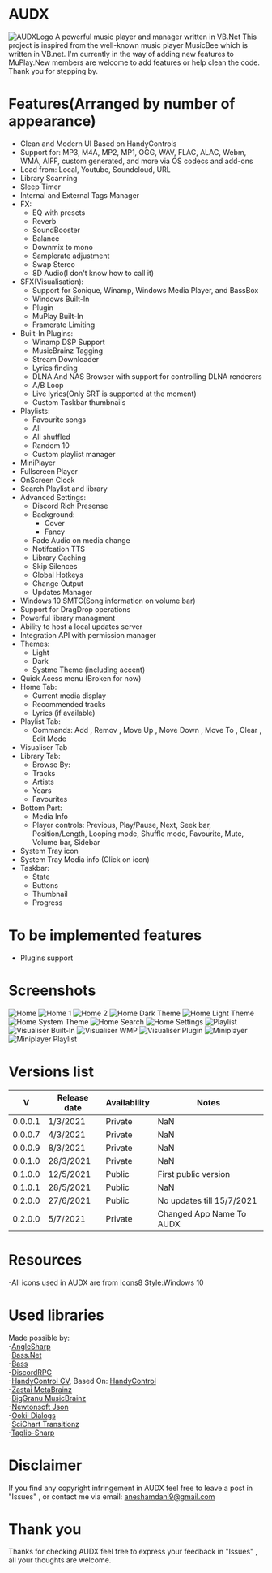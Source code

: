 # AUDX
![AUDXLogo](https://user-images.githubusercontent.com/38377619/124486958-6ac0cb80-ddae-11eb-96c9-501397876b6a.png)
A powerful music player and manager written in VB.Net
This project is inspired from the well-known music player MusicBee which is written in VB.net. I'm currently in the way of adding new features to MuPlay.New members are welcome to add features or help clean the code.
Thank you for stepping by.
# Features(Arranged by number of appearance) 
 - Clean and Modern UI Based on HandyControls
 - Support for: MP3, M4A, MP2, MP1, OGG, WAV, FLAC, ALAC, Webm, WMA, AIFF, custom generated, and more via OS codecs and add-ons<br>
 - Load from: Local, Youtube, Soundcloud, URL
 - Library Scanning
 - Sleep Timer
 - Internal and External Tags Manager
 - FX:
   -  EQ with presets
   -  Reverb
   -  SoundBooster
   -  Balance
   -  Downmix to mono
   -  Samplerate adjustment
   -  Swap Stereo
   -  8D Audio(I don't know how to call it)
 - SFX(Visualisation):
   - Support for Sonique, Winamp, Windows Media Player, and BassBox
   - Windows Built-In
   - Plugin
   - MuPlay Built-In
   - Framerate Limiting
 - Built-In Plugins:
   - Winamp DSP Support
   - MusicBrainz Tagging
   - Stream Downloader
   - Lyrics finding
   - DLNA And NAS Browser with support for controlling DLNA renderers
   - A/B Loop
   - Live lyrics(Only SRT is supported at the moment)   
   - Custom Taskbar thumbnails
 - Playlists:
   - Favourite songs
   - All
   - All shuffled
   - Random 10
   - Custom playlist manager
 - MiniPlayer
 - Fullscreen Player
 - OnScreen Clock
 - Search Playlist and library
 - Advanced Settings:
   - Discord Rich Presense
   - Background:
     - Cover
     - Fancy
   - Fade Audio on media change
   - Notifcation TTS
   - Library Caching
   - Skip Silences
   - Global Hotkeys
   - Change Output
   - Updates Manager
 - Windows 10 SMTC(Song information on volume bar)
 - Support for DragDrop operations
 - Powerful library managment
 - Ability to host a local updates server
 - Integration API with permission manager
 - Themes:
   - Light
   - Dark
   - Systme Theme (including accent)
 - Quick Acess menu (Broken for now)
 - Home Tab:
   - Current media display
   - Recommended tracks
   - Lyrics (if available)
 - Playlist Tab:
   - Commands: Add , Remov , Move Up , Move Down , Move To , Clear , Edit Mode
 - Visualiser Tab
 - Library Tab:
   - Browse By:
   - Tracks
   - Artists
   - Years
   - Favourites  
 - Bottom Part:
   - Media Info
   - Player controls: Previous, Play/Pause, Next, Seek bar, Position/Length, Looping mode, Shuffle mode, Favourite, Mute, Volume bar, Sidebar
 - System Tray icon
 - System Tray Media info (Click on icon)
 - Taskbar:
   - State
   - Buttons
   - Thumbnail
   - Progress
# To be implemented features
 - Plugins support<br>    
# Screenshots
![Home](https://user-images.githubusercontent.com/38377619/119999378-fa19d880-bfd1-11eb-90cf-892ba8ee0a48.png)
![Home 1](/Extras/Screenshots/HM_1.png)
![Home 2](/Extras/Screenshots/HM_2.png) 
![Home Dark Theme](/Extras/Screenshots/HM_DTH_1.png)
![Home Light Theme](/Extras/Screenshots/HM_LTH_1.png)
![Home System Theme](/Extras/Screenshots/HM_STH_1.png)
![Home Search](/Extras/Screenshots/HM_SR_1.png)
![Home Settings](/Extras/Screenshots/HM_ST_1.png)
![Playlist](/Extras/Screenshots/PL_1.png)
![Visualiser Built-In](/Extras/Screenshots/VIS_1.png)
![Visualiser WMP](/Extras/Screenshots/VIS_2WMP.png)
![Visualiser Plugin](/Extras/Screenshots/VIS_3PLUG.gif)
![Miniplayer](/Extras/Screenshots/MP_1.png)
![Miniplayer Playlist](/Extras/Screenshots/MP_PL.png)
# Versions list
V         | Release date | Availability | Notes
----------|--------------|--------------|-------
0.0.0.1|1/3/2021|Private|NaN
0.0.0.7|4/3/2021|Private|NaN
0.0.0.9|8/3/2021|Private|NaN
0.0.1.0|28/3/2021|Private|NaN
0.1.0.0|12/5/2021|Public|First public version
0.1.0.1|28/5/2021|Public|NaN
0.2.0.0|27/6/2021|Public|No updates till 15/7/2021
0.2.0.0|5/7/2021|Private|Changed App Name To AUDX
# Resources
-All icons used in AUDX are from [Icons8](https://icons8.com) Style:Windows 10<br>
# Used libraries
Made possible by:<br>
-[AngleSharp](https://github.com/AngleSharp/AngleSharp)<br>
-[Bass.Net](http://bass.radio42.com/)<br>
-[Bass](https://www.un4seen.com/)<br>
-[DiscordRPC](https://github.com/Lachee/discord-rpc-csharp)<br>
-[HandyControl CV](https://github.com/ghost1372/HandyControls), Based On: [HandyControl](https://github.com/HandyOrg/HandyControl)<br>
-[Zastai MetaBrainz](https://github.com/Zastai/MetaBrainz.MusicBrainz)<br>
-[BigGranu MusicBrainz](https://github.com/BigGranu/MusicBrainz)<br>
-[Newtonsoft Json](https://github.com/JamesNK/Newtonsoft.Json)<br>
-[Ookii Dialogs](https://github.com/ookii-dialogs/ookii-dialogs-wpf)<br>
-[SciChart Transitionz](https://github.com/ABTSoftware/SciChart.Wpf.UI/wiki/Transitionz-Library)<br>
-[Taglib-Sharp](https://github.com/mono/taglib-sharp)<br>
# Disclaimer
If you find any copyright infringement  in AUDX feel free to leave a post in "Issues" , or contact me via email: aneshamdani9@gmail.com<br>
# Thank you
Thanks for checking AUDX feel free to express your feedback in "Issues" , all your thoughts are welcome.

